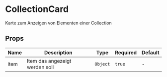 # CollectionCard

Karte zum Anzeigen von Elementen einer Collection

## Props

<!-- @vuese:CollectionCard:props:start -->
|Name|Description|Type|Required|Default|
|---|---|---|---|---|
|item|Item das angezeigt werden soll|`Object`|`true`|-|

<!-- @vuese:CollectionCard:props:end -->


